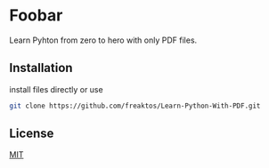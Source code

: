 # Foobar

Learn Pyhton from zero to hero with only PDF files.

## Installation

install files directly or use 

```bash
git clone https://github.com/freaktos/Learn-Python-With-PDF.git
```

## License

[MIT](https://github.com/freaktos/Learn-Python-With-PDF/blob/main/LICENSE)
